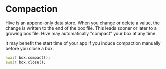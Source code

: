 # Compaction

Hive is an append-only data store. When you change or delete a value, the change is written to the end of the box file. This leads sooner or later to a growing box file. Hive may automatically "compact" your box at any time.

It may benefit the start time of your app if you induce compaction manually before you close a box.

```dart
await box.compact();
await box.close();
```